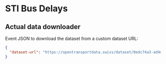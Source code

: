 # STI Bus Delays

## Actual data downloader

Event JSON to download the dataset from a custom dataset URL:

```json
{
  "dataset-url": "https://opentransportdata.swiss/dataset/0edc74a3-ad4d-486e-8657-f8f3b34a0979/resource/19095461-4ded-4678-9c9b-442ae3a834d3/download/2024-08-18_istdaten.csv"
}
```
